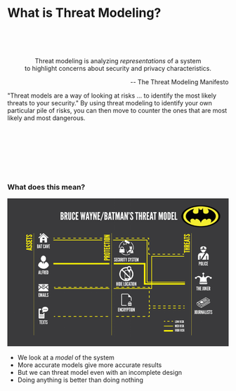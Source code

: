 # What is Threat Modeling?

<br /><br /><br />

<p align="center"> Threat modeling is analyzing <i>representations</i> of a system <br>
to highlight concerns about security and privacy characteristics. </p>

<p align="right"> -- The Threat Modeling Manifesto </p>


"Threat models are a way of looking at risks ... to identify the most likely threats to your security."
By using threat modeling to identify your own particular pile of risks, you can then move to counter the ones that are most likely and most dangerous.

<br /><br /><br /><br /><br /><br />

### What does this mean?

![alt text](/images/batman-threat-model-1200-800x535.png "Nananananananana Batman!")

* We look at a _model_ of the system
* More accurate models give more accurate results
* But we can threat model even with an incomplete design
* Doing anything is better than doing nothing

 
